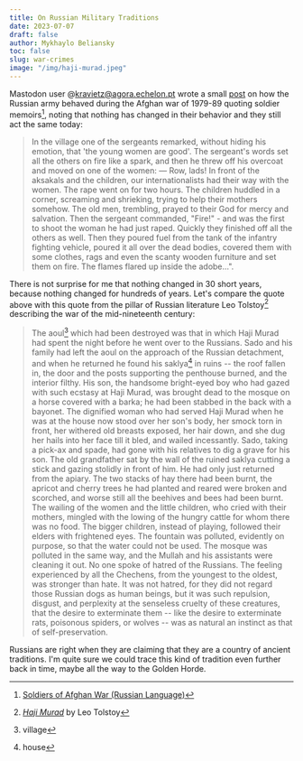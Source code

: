 ```yaml
---
title: On Russian Military Traditions
date: 2023-07-07
draft: false
author: Mykhaylo Beliansky
toc: false
slug: war-crimes
image: "/img/haji-murad.jpeg"
---
```


Mastodon user @kravietz@agora.echelon.pt wrote a small [post](https://agora.echelon.pl/objects/5ee2533d-a0be-4e30-b797-5546341dd5d9) on how the Russian army behaved during the Afghan war of 1979-89 quoting soldier memoirs[^1], noting that nothing has changed in their behavior and they still act the same today:

> In the village one of the sergeants remarked, without hiding his emotion, that 'the young women are good'. The sergeant's words set all the others on fire like a spark, and then he threw off his overcoat and moved on one of the women: — Row, lads! In front of the aksakals and the children, our internationalists had their way with the women. The rape went on for two hours. The children huddled in a corner, screaming and shrieking, trying to help their mothers somehow. The old men, trembling, prayed to their God for mercy and salvation. Then the sergeant commanded, "Fire!" - and was the first to shoot the woman he had just raped. Quickly they finished off all the others as well. Then they poured fuel from the tank of the infantry fighting vehicle, poured it all over the dead bodies, covered them with some clothes, rags and even the scanty wooden furniture and set them on fire. The flames flared up inside the adobe...".

There is not surprise for me that nothing changed in 30 short years, because nothing changed for hundreds of years. Let's compare the quote above with this quote from the pillar of Russian literature Leo Tolstoy[^2] describing the war of the mid-nineteenth century:

> The aoul[^aoul] which had been destroyed was that in which Haji Murad had spent the night before he went over to the Russians. Sado and his family had left the aoul on the approach of the Russian detachment, and when he returned he found his saklya[^saklya] in ruins -- the roof fallen in, the door and the posts supporting the penthouse burned, and the interior filthy. His son, the handsome bright-eyed boy who had gazed with such ecstasy at Haji Murad, was brought dead to the mosque on a horse covered with a barka; he had been stabbed in the back with a bayonet. The dignified woman who had served Haji Murad when he was at the house now stood over her son's body, her smock torn in front, her withered old breasts exposed, her hair down, and she dug her hails into her face till it bled, and wailed incessantly. Sado, taking a pick-ax and spade, had gone with his relatives to dig a grave for his son. The old grandfather sat by the wall of the ruined saklya cutting a stick and gazing stolidly in front of him. He had only just returned from the apiary. The two stacks of hay there had been burnt, the apricot and cherry trees he had planted and reared were broken and scorched, and worse still all the beehives and bees had been burnt. The wailing of the women and the little children, who cried with their mothers, mingled with the lowing of the hungry cattle for whom there was no food. The bigger children, instead of playing, followed their elders with frightened eyes. The fountain was polluted, evidently on purpose, so that the water could not be used. The mosque was polluted in the same way, and the Mullah and his assistants were cleaning it out. No one spoke of hatred of the Russians. The feeling experienced by all the Chechens, from the youngest to the oldest, was stronger than hate. It was not hatred, for they did not regard those Russian dogs as human beings, but it was such repulsion, disgust, and perplexity at the senseless cruelty of these creatures, that the desire to exterminate them -- like the desire to exterminate rats, poisonous spiders, or wolves -- was as natural an instinct as that of self-preservation.

Russians are right when they are claiming that they are a country of ancient traditions. I'm quite sure we could trace this kind of tradition even further back in time, maybe all the way to the Golden Horde.

[^1]: [Soldiers of Afghan War (Russian Language)](http://afghan-war-soldiers.ru/)
[^2]: [*Haji Murad*](https://mthoyibi.files.wordpress.com/2011/03/hadji-murad_leo-tolstoy.pdf) by Leo Tolstoy
[^aoul]: village
[^saklya]: house
